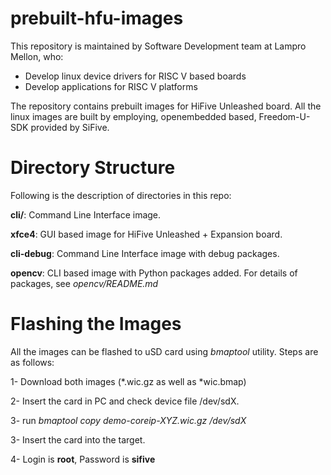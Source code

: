 # prebuilt-hfu-images

This repository is maintained by Software Development team at Lampro Mellon, who:

- Develop linux device drivers for RISC V based boards
- Develop applications for RISC V platforms

The repository contains prebuilt images for HiFive Unleashed board. All the linux images are built by employing, openembedded based, Freedom-U-SDK provided by SiFive.

# Directory Structure
Following is the description of directories in this repo:

**cli/**: Command Line Interface image.

**xfce4**: GUI based image for HiFive Unleashed + Expansion board.

**cli-debug**: Command Line Interface image with debug packages.

**opencv**: CLI based image with Python packages added. For details of packages, see *opencv/README.md*

# Flashing the Images

All the images can be flashed to uSD card using *bmaptool* utility. Steps are as follows:

1- Download both images (\*.wic.gz as well as \*wic.bmap)

2- Insert the card in PC and check device file /dev/sdX.

3- run *bmaptool copy demo-coreip-XYZ.wic.gz /dev/sdX*

3- Insert the card into the target.

4- Login is **root**, Password is **sifive**
